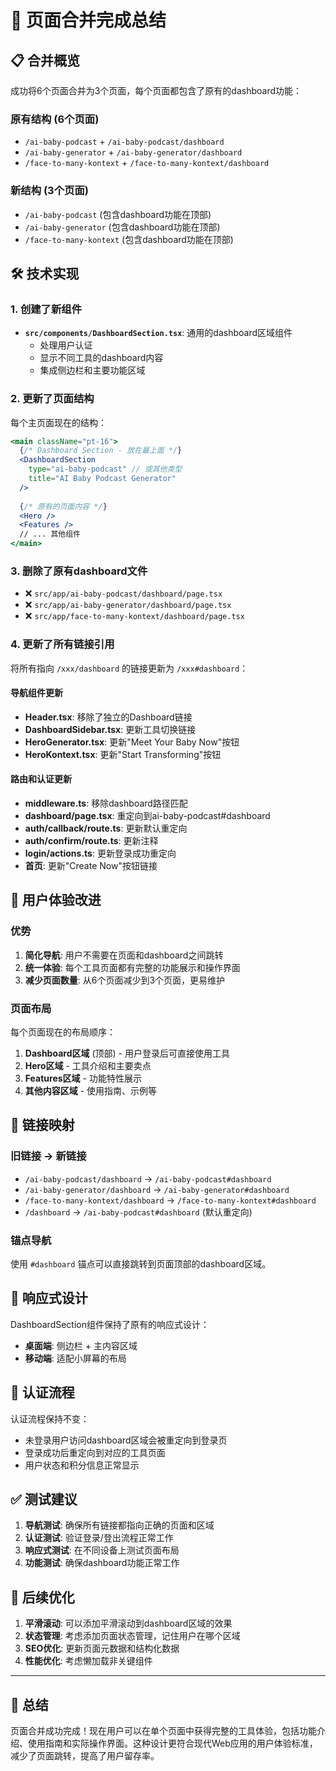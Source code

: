 # 🔄 页面合并完成总结

## 📋 **合并概览**
成功将6个页面合并为3个页面，每个页面都包含了原有的dashboard功能：

### 原有结构 (6个页面)
- `/ai-baby-podcast` + `/ai-baby-podcast/dashboard`
- `/ai-baby-generator` + `/ai-baby-generator/dashboard`  
- `/face-to-many-kontext` + `/face-to-many-kontext/dashboard`

### 新结构 (3个页面)
- `/ai-baby-podcast` (包含dashboard功能在顶部)
- `/ai-baby-generator` (包含dashboard功能在顶部)
- `/face-to-many-kontext` (包含dashboard功能在顶部)

## 🛠️ **技术实现**

### 1. 创建了新组件
- **`src/components/DashboardSection.tsx`**: 通用的dashboard区域组件
  - 处理用户认证
  - 显示不同工具的dashboard内容
  - 集成侧边栏和主要功能区域

### 2. 更新了页面结构
每个主页面现在的结构：
```jsx
<main className="pt-16">
  {/* Dashboard Section - 放在最上面 */}
  <DashboardSection 
    type="ai-baby-podcast" // 或其他类型
    title="AI Baby Podcast Generator" 
  />
  
  {/* 原有的页面内容 */}
  <Hero />
  <Features />
  // ... 其他组件
</main>
```

### 3. 删除了原有dashboard文件
- ❌ `src/app/ai-baby-podcast/dashboard/page.tsx`
- ❌ `src/app/ai-baby-generator/dashboard/page.tsx`
- ❌ `src/app/face-to-many-kontext/dashboard/page.tsx`

### 4. 更新了所有链接引用
将所有指向 `/xxx/dashboard` 的链接更新为 `/xxx#dashboard`：

#### 导航组件更新
- **Header.tsx**: 移除了独立的Dashboard链接
- **DashboardSidebar.tsx**: 更新工具切换链接
- **HeroGenerator.tsx**: 更新"Meet Your Baby Now"按钮
- **HeroKontext.tsx**: 更新"Start Transforming"按钮

#### 路由和认证更新
- **middleware.ts**: 移除dashboard路径匹配
- **dashboard/page.tsx**: 重定向到ai-baby-podcast#dashboard
- **auth/callback/route.ts**: 更新默认重定向
- **auth/confirm/route.ts**: 更新注释
- **login/actions.ts**: 更新登录成功重定向
- **首页**: 更新"Create Now"按钮链接

## 🎯 **用户体验改进**

### 优势
1. **简化导航**: 用户不需要在页面和dashboard之间跳转
2. **统一体验**: 每个工具页面都有完整的功能展示和操作界面
3. **减少页面数量**: 从6个页面减少到3个页面，更易维护

### 页面布局
每个页面现在的布局顺序：
1. **Dashboard区域** (顶部) - 用户登录后可直接使用工具
2. **Hero区域** - 工具介绍和主要卖点
3. **Features区域** - 功能特性展示
4. **其他内容区域** - 使用指南、示例等

## 🔗 **链接映射**

### 旧链接 → 新链接
- `/ai-baby-podcast/dashboard` → `/ai-baby-podcast#dashboard`
- `/ai-baby-generator/dashboard` → `/ai-baby-generator#dashboard`
- `/face-to-many-kontext/dashboard` → `/face-to-many-kontext#dashboard`
- `/dashboard` → `/ai-baby-podcast#dashboard` (默认重定向)

### 锚点导航
使用 `#dashboard` 锚点可以直接跳转到页面顶部的dashboard区域。

## 📱 **响应式设计**
DashboardSection组件保持了原有的响应式设计：
- **桌面端**: 侧边栏 + 主内容区域
- **移动端**: 适配小屏幕的布局

## 🔐 **认证流程**
认证流程保持不变：
- 未登录用户访问dashboard区域会被重定向到登录页
- 登录成功后重定向到对应的工具页面
- 用户状态和积分信息正常显示

## ✅ **测试建议**
1. **导航测试**: 确保所有链接都指向正确的页面和区域
2. **认证测试**: 验证登录/登出流程正常工作
3. **响应式测试**: 在不同设备上测试页面布局
4. **功能测试**: 确保dashboard功能正常工作

## 🚀 **后续优化**
1. **平滑滚动**: 可以添加平滑滚动到dashboard区域的效果
2. **状态管理**: 考虑添加页面状态管理，记住用户在哪个区域
3. **SEO优化**: 更新页面元数据和结构化数据
4. **性能优化**: 考虑懒加载非关键组件

---

## 📝 **总结**
页面合并成功完成！现在用户可以在单个页面中获得完整的工具体验，包括功能介绍、使用指南和实际操作界面。这种设计更符合现代Web应用的用户体验标准，减少了页面跳转，提高了用户留存率。
